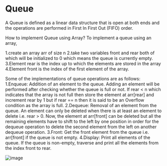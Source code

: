 # Queue
A Queue is defined as a linear data structure that is open at both ends and the operations are performed in First In First Out (FIFO) order.

How to implement Queue using Array?
To implement a queue using an array,

1.create an array arr of size n
2.take two variables front and rear both of which will be initialized to 0 which means the queue is currently empty.
3.Element rear is the index up to which the elements are stored in the array
4.Element front is the index of the first element of the array.

Some of the implementations of queue operations are as follows:
1.Enqueue: Addition of an element to the queue. Adding an element will be performed after checking whether the queue is full or not. If rear < n which indicates that the array is not full then store the element at arr[rear] and increment rear by 1 but if rear == n then it is said to be an Overflow condition as the array is full.
2.Dequeue: Removal of an element from the queue. An element can only be deleted when there is at least an element to delete i.e. rear > 0. Now, the element at arr[front] can be deleted but all the remaining elements have to shift to the left by one position in order for the dequeue operation to delete the second element from the left on another dequeue operation.
3.Front: Get the front element from the queue i.e. arr[front] if the queue is not empty.
4.Display: Print all elements of the queue. If the queue is non-empty, traverse and print all the elements from the index front to rear.

![image](https://user-images.githubusercontent.com/127819492/234480961-60fa4ea4-356c-46f2-8e7a-7371db6831dd.png)
